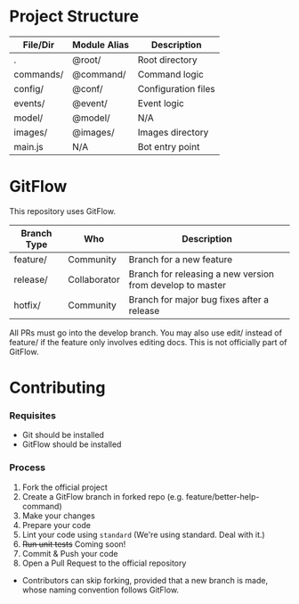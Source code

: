 # Project Structure
| File/Dir  | Module Alias | Description         |
|-----------|--------------|---------------------|
| .         | @root/       | Root directory      |
| commands/ | @command/    | Command logic       |
| config/   | @conf/       | Configuration files |
| events/   | @event/      | Event logic         |
| model/    | @model/      | N/A                 |
| images/   | @images/     | Images directory
| main.js   | N/A          | Bot entry point     |

# GitFlow
This repository uses GitFlow.

| Branch Type | Who          | Description                                               |
|-------------|--------------|-----------------------------------------------------------|
| feature/    | Community    | Branch for a new feature                                  |
| release/    | Collaborator | Branch for releasing a new version from develop to master |
| hotfix/     | Community    | Branch for major bug fixes after a release                |

All PRs must go into the develop branch.
You may also use edit/ instead of feature/ if the feature only involves editing docs. This is not officially part of GitFlow.

# Contributing

### Requisites
- Git should be installed
- GitFlow should be installed

### Process
1. Fork the official project
2. Create a GitFlow branch in forked repo (e.g. feature/better-help-command)
3. Make your changes
4. Prepare your code
  1. Lint your code using `standard` (We're using standard. Deal with it.)
  2. ~~Run unit tests~~ Coming soon!
5. Commit & Push your code
6. Open a Pull Request to the official repository

* Contributors can skip forking, provided that a new branch is made, whose naming convention follows GitFlow.
